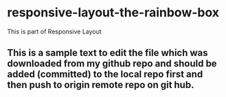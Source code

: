 # responsive-layout-the-rainbow-box
This is part of Responsive Layout

## This is a sample text to edit the file which was downloaded from my github repo and should be added (committed) to the local repo first and then push to origin remote repo on git hub.
